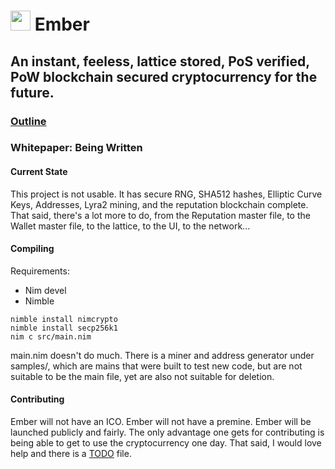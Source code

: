 # <img src="https://github.com/kayabaNerve/Ember/raw/master/logos/logo32.png" height="32px"/> Ember

## An instant, feeless, lattice stored, PoS verified, PoW blockchain secured cryptocurrency for the future.

### [Outline](https://medium.com/@EmberCrypto/ember-cryptocurrency-d0df75e8170f)
### Whitepaper: Being  Written

#### Current State
This project is not usable. It has secure RNG, SHA512 hashes, Elliptic Curve Keys, Addresses, Lyra2 mining, and the reputation blockchain complete. That said, there's a lot more to do, from the Reputation master file, to the Wallet master file, to the lattice, to the UI, to the network...

#### Compiling

Requirements:

- Nim devel
- Nimble

```
nimble install nimcrypto
nimble install secp256k1
nim c src/main.nim
```
main.nim doesn't do much. There is a miner and address generator under samples/, which are mains that were built to test new code, but are not suitable to be the main file, yet are also not suitable for deletion.

#### Contributing
Ember will not have an ICO. Ember will not have a premine. Ember will be launched publicly and fairly. The only advantage one gets for contributing is being able to get to use the cryptocurrency one day. That said, I would love help and there is a [TODO](https://github.com/kayabaNerve/Ember/blob/master/TODO.md) file.
